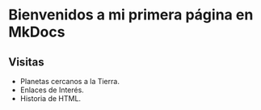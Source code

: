 # Bienvenidos a mi primera página en MkDocs



## Visitas

* Planetas cercanos a la Tierra.
* Enlaces de Interés.
* Historia de HTML.
